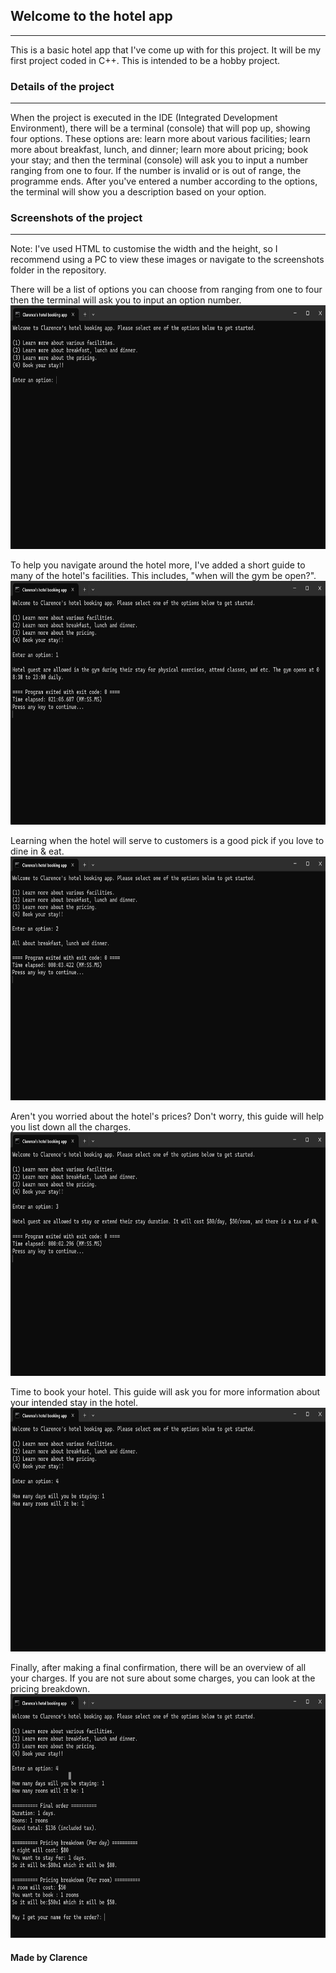 ## Welcome to the hotel app
---
This is a basic hotel app that I've come up with for this project. It will be my first project coded in C++. This is intended to be a hobby project.
### Details of the project
---
When the project is executed in the IDE (Integrated Development Environment), there will be a terminal (console) that will pop up, showing four options. These options are: learn more about various facilities; learn more about breakfast, lunch, and dinner; learn more about pricing; book your stay; and then the terminal (console) will ask you to input a number ranging from one to four. If the number is invalid or is out of range, the programme ends. After you've entered a number according to the options, the terminal will show you a description based on your option.

### Screenshots of the project
---
Note: I've used HTML to customise the width and the height, so I recommend using a PC to view these images or navigate to the screenshots folder in the repository.

There will be a list of options you can choose from ranging from one to four then the terminal will ask you to input an option number.
 <img src=https://raw.githubusercontent.com/PositionV2024/Hotel-app/main/Screenshots/Screenshot%201.png width=780 height=390/>
 
To help you navigate around the hotel more, I've added a short guide to many of the hotel's facilities. This includes, "when will the gym be open?".
<img src=https://raw.githubusercontent.com/PositionV2024/Hotel-app/main/Screenshots/Screenshot%202.png width=780 height=390/>

Learning when the hotel will serve to customers is a good pick if you love to dine in & eat.
<img src=https://raw.githubusercontent.com/PositionV2024/Hotel-app/main/Screenshots/Screenshot%203.png width=780 height=390/>

Aren't you worried about the hotel's prices? Don't worry, this guide will help you list down all the charges.
<img src=https://raw.githubusercontent.com/PositionV2024/Hotel-app/main/Screenshots/Screenshot%204.png width=780 height=390/>

Time to book your hotel. This guide will ask you for more information about your intended stay in the hotel.
 <img src=https://raw.githubusercontent.com/PositionV2024/Hotel-app/main/Screenshots/Screenshot%205.png width=780 height=390/>

Finally, after making a final confirmation, there will be an overview of all your charges. If you are not sure about some charges, you can look at the pricing breakdown.
 <img src=https://raw.githubusercontent.com/PositionV2024/Hotel-app/main/Screenshots/Screenshot%206.png width=780 height=390/>
 
#### Made by Clarence
